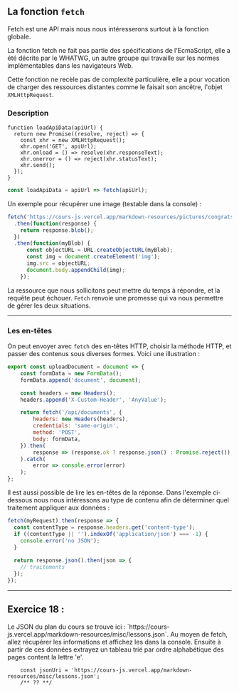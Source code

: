 ## La fonction `fetch`

Fetch est une API mais nous nous intéresserons surtout à la fonction globale.

La fonction fetch ne fait pas partie des spécifications de l'EcmaScript, elle a été décrite par le WHATWG, un autre groupe qui travaille sur les normes implémentables dans les navigateurs Web.

Cette fonction ne recèle pas de complexité particulière, elle a pour vocation de charger des ressources distantes comme le faisait son ancêtre, l'objet `XMLHttpRequest`.

### Description

```javascript_before
function loadApiData(apiUrl) {
  return new Promise((resolve, reject) => {
    const xhr = new XMLHttpRequest();
    xhr.open('GET', apiUrl);
    xhr.onload = () => resolve(xhr.responseText);
    xhr.onerror = () => reject(xhr.statusText);
    xhr.send();
  });
}
```

```javascript
const loadApiData = apiUrl => fetch(apiUrl);
```

Un exemple pour récupérer une image (testable dans la console) :

```javascript
fetch('https://cours-js.vercel.app/markdown-resources/pictures/congrats.gif')
  .then(function(response) {
    return response.blob();
  })
  .then(function(myBlob) {
      const objectURL = URL.createObjectURL(myBlob);
      const img = document.createElement('img');
      img.src = objectURL;
      document.body.appendChild(img); 
    });
```

La ressource que nous sollicitons peut mettre du temps à répondre, et la requête peut échouer. `Fetch` renvoie une promesse qui va nous permettre de gérer les deux situations.

---

### Les en-têtes

On peut envoyer avec `fetch` des en-têtes HTTP, choisir la méthode HTTP, et passer des contenus sous diverses formes. Voici une illustration : 

```javascript
export const uploadDocument = document => {
    const formData = new FormData();
    formData.append('document', document);

    const headers = new Headers();
    headers.append('X-Custom-Header', 'AnyValue');

    return fetch('/api/documents', {
        headers: new Headers(headers),
        credentials: 'same-origin',
        method: 'POST',
        body: formData,
    }).then(
        response => (response.ok ? response.json() : Promise.reject()),
    ).catch(
        error => console.error(error)
    );
};
```

Il est aussi possible de lire les en-têtes de la réponse. Dans l'exemple ci-dessous nous nous intéressons au type de contenu afin de déterminer quel traitement appliquer aux données :

```javascript
fetch(myRequest).then(response => {
  const contentType = response.headers.get('content-type');
  if ((contentType || '').indexOf('application/json') === -1) {
    console.error('no JSON');
  }
  
  return response.json().then(json => {
    // traitements
  });
});
```

---

## Exercice 18 :
<div role="alert" class="alert alert-info show">
    Le JSON du plan du cours se trouve ici : `https://cours-js.vercel.app/markdown-resources/misc/lessons.json`.
    Au moyen de fetch, allez récupérer les informations et affichez les dans la console.
    Ensuite à partir de ces données extrayez un tableau trié par ordre alphabétique des pages content la lettre 'e'.
</div>

```javascript_exercise18
    const jsonUri = 'https://cours-js.vercel.app/markdown-resources/misc/lessons.json';
    /** ?? **/
```
